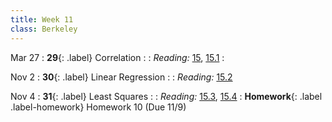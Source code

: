 ```yaml
---
title: Week 11
class: Berkeley
---
```


Mar 27
: **29**{: .label} Correlation
  : <!--[Slides]#) &#8226; [Demos](#) &#8226; [Video](#)-->
: *Reading:* [15](https://inferentialthinking.com/chapters/15/Prediction.html), [15.1](https://inferentialthinking.com/chapters/15/1/Correlation.html)
  : <!--[Project 2 Lab Worksheet](#)-->

Nov 2
: **30**{: .label} Linear Regression
  : <!--[Slides]#) &#8226; [Demos](#) &#8226; [Video](#)-->
: *Reading:* [15.2](https://inferentialthinking.com/chapters/15/2/Regression_Line.html)

Nov 4
: **31**{: .label} Least Squares
  : <!--[Slides]#) &#8226; [Demos](#) &#8226; [Video](#)-->
: *Reading:* [15.3](https://inferentialthinking.com/chapters/15/3/Method_of_Least_Squares.html), [15.4](https://inferentialthinking.com/chapters/15/4/Least_Squares_Regression.html)
: **Homework**{: .label .label-homework} Homework 10 (Due 11/9)
